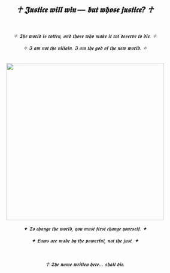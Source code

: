 <div align="center">

<h2><i>☥ 𝕵𝖚𝖘𝖙𝖎𝖈𝖊 𝖜𝖎𝖑𝖑 𝖜𝖎𝖓 — 𝖇𝖚𝖙 𝖜𝖍𝖔𝖘𝖊 𝖏𝖚𝖘𝖙𝖎𝖈𝖊? ☥</i></h2>

<br>

<p><i>✧ 𝕿𝖍𝖊 𝖜𝖔𝖗𝖑𝖉 𝖎𝖘 𝖗𝖔𝖙𝖙𝖊𝖓, 𝖆𝖓𝖉 𝖙𝖍𝖔𝖘𝖊 𝖜𝖍𝖔 𝖒𝖆𝖐𝖊 𝖎𝖙 𝖗𝖔𝖙 𝖉𝖊𝖘𝖊𝖗𝖛𝖊 𝖙𝖔 𝖉𝖎𝖊. ✧</i></p>
<p><i>✧ 𝕴 𝖆𝖒 𝖓𝖔𝖙 𝖙𝖍𝖊 𝖛𝖎𝖑𝖑𝖆𝖎𝖓. 𝕴 𝖆𝖒 𝖙𝖍𝖊 𝖌𝖔𝖉 𝖔𝖋 𝖙𝖍𝖊 𝖓𝖊𝖜 𝖜𝖔𝖗𝖑𝖉. ✧</i></p>

<br>

<img src="https://github.com/user-attachments/assets/b7cc1eea-3d1a-48fe-bf09-f81e17dcd59e" width="420" />

<br>

<p><i>✦ 𝕿𝖔 𝖈𝖍𝖆𝖓𝖌𝖊 𝖙𝖍𝖊 𝖜𝖔𝖗𝖑𝖉, 𝖞𝖔𝖚 𝖒𝖚𝖘𝖙 𝖋𝖎𝖗𝖘𝖙 𝖈𝖍𝖆𝖓𝖌𝖊 𝖞𝖔𝖚𝖗𝖘𝖊𝖑𝖋. ✦</i></p>
<p><i>✦ 𝕷𝖆𝖜𝖘 𝖆𝖗𝖊 𝖒𝖆𝖉𝖊 𝖇𝖞 𝖙𝖍𝖊 𝖕𝖔𝖜𝖊𝖗𝖋𝖚𝖑, 𝖓𝖔𝖙 𝖙𝖍𝖊 𝖏𝖚𝖘𝖙. ✦</i></p>

<br>

<p><i>☥ 𝕿𝖍𝖊 𝖓𝖆𝖒𝖊 𝖜𝖗𝖎𝖙𝖙𝖊𝖓 𝖍𝖊𝖗𝖊... 𝖘𝖍𝖆𝖑𝖑 𝖉𝖎𝖊. </i></p>

</div>


<!--
**OLD-D0LL/OLD-D0LL** is a ✨ _special_ ✨ repository because its `README.md` (this file) appears on your GitHub profile.

Here are some ideas to get you started:

- 🔭 I’m currently working on ...
- 🌱 I’m currently learning ...
- 👯 I’m looking to collaborate on ...
- 🤔 I’m looking for help with ...
- 💬 Ask me about ...
- 📫 How to reach me: ...
- 😄 Pronouns: ...
- ⚡ Fun fact: ...
-->
